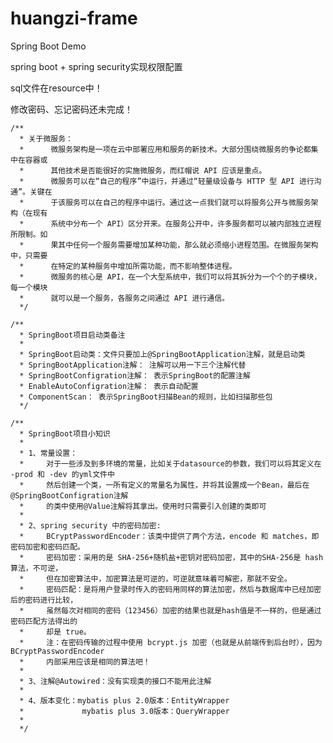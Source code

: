 # huangzi-frame
Spring Boot Demo


spring boot + spring security实现权限配置


sql文件在resource中！


修改密码、忘记密码还未完成！


    /**
      * 关于微服务：
      *      微服务架构是一项在云中部署应用和服务的新技术。大部分围绕微服务的争论都集中在容器或
      *      其他技术是否能很好的实施微服务，而红帽说 API 应该是重点。
      *      微服务可以在“自己的程序”中运行，并通过“轻量级设备与 HTTP 型 API 进行沟通”。关键在
      *      于该服务可以在自己的程序中运行。通过这一点我们就可以将服务公开与微服务架构（在现有
      *      系统中分布一个 API）区分开来。在服务公开中，许多服务都可以被内部独立进程所限制。如
      *      果其中任何一个服务需要增加某种功能，那么就必须缩小进程范围。在微服务架构中，只需要
      *      在特定的某种服务中增加所需功能，而不影响整体进程。
      *      微服务的核心是 API，在一个大型系统中，我们可以将其拆分为一个个的子模块，每一个模块
      *      就可以是一个服务，各服务之间通过 API 进行通信。
      */

    /**
      * SpringBoot项目启动类备注
      *
      * SpringBoot启动类：文件只要加上@SpringBootApplication注解，就是启动类
      * SpringBootApplication注解： 注解可以用一下三个注解代替
      * SpringBootConfigration注解： 表示SpringBoot的配置注解
      * EnableAutoConfigration注解： 表示自动配置
      * ComponentScan： 表示SpringBoot扫描Bean的规则，比如扫描那些包
      */

    /**
      * SpringBoot项目小知识
      *
      * 1、常量设置：
      *     对于一些涉及到多环境的常量，比如关于datasource的参数，我们可以将其定义在 -prod 和 -dev 的yml文件中
      *     然后创建一个类，一所有定义的常量名为属性，并将其设置成一个Bean，最后在@SpringBootConfigration注解
      *     的类中使用@Value注解将其拿出。使用时只需要引入创建的类即可
      *
      * 2、spring security 中的密码加密:
      *     BCryptPasswordEncoder：该类中提供了两个方法，encode 和 matches，即密码加密和密码匹配。
      *     密码加密：采用的是 SHA-256+随机盐+密钥对密码加密，其中的SHA-256是 hash 算法，不可逆，
      *     但在加密算法中，加密算法是可逆的，可逆就意味着可解密，那就不安全。
      *     密码匹配：是将用户登录时传入的密码用同样的算法加密，然后与数据库中已经加密后的密码进行比较，
      *     虽然每次对相同的密码（123456）加密的结果也就是hash值是不一样的，但是通过密码匹配方法得出的
      *     却是 true。
      *     注：在密码传输的过程中使用 bcrypt.js 加密（也就是从前端传到后台时），因为 BCryptPasswordEncoder
      *     内部采用应该是相同的算法吧！
      *
      * 3、注解@Autowired：没有实现类的接口不能用此注解
      *
      * 4、版本变化：mybatis plus 2.0版本：EntityWrapper
      *             mybatis plus 3.0版本：QueryWrapper
      *
      */

